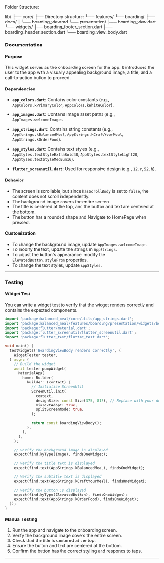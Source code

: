 
Folder Structure:


lib/
├── core/
├── Directory structure:
└── features/
    └── boarding/
        ├── docs/
        │   └── boarding_view.md
        └── presentation/
            ├── boarding_view.dart
            └── widgets/
                ├── boarding_footer_section.dart
                ├── boarding_header_section.dart
                └── boarding_view_body.dart




### Documentation

#### **Purpose**
This widget serves as the onboarding screen for the app. It introduces the user to the app with a visually appealing background image, a title, and a call-to-action button to proceed.

#### **Dependencies**
- **`app_colors.dart`**: Contains color constants (e.g., `AppColors.kPrimaryColor`, `AppColors.kWhiteColor`).

- **`app_images.dart`**: Contains image asset paths (e.g., `AppImages.welcomeImage`).

- **`app_strings.dart`**: Contains string constants (e.g., `AppStrings.kBalancedMeal`, `AppStrings.kCraftYourMeal`, `AppStrings.kOrderFood`).

- **`app_styles.dart`**: Contains text styles (e.g., `AppStyles.textStyleExtraBold48`, `AppStyles.textStyleLight20`, `AppStyles.textStyleMedium16`).

- **`flutter_screenutil.dart`**: Used for responsive design (e.g., `12.r`, `52.h`).

#### **Behavior**
- The screen is scrollable, but since `hasScrollBody` is set to `false`, the content does not scroll independently.
- The background image covers the entire screen.
- The title is centered at the top, and the button and text are centered at the bottom.
- The button has a rounded shape and Navigate to HomePage when pressed.

#### **Customization**
- To change the background image, update `AppImages.welcomeImage`.
- To modify the text, update the strings in `AppStrings`.
- To adjust the button's appearance, modify the `ElevatedButton.styleFrom` properties.
- To change the text styles, update `AppStyles`.

---

### Testing

#### **Widget Test**
You can write a widget test to verify that the widget renders correctly and contains the expected components.

```dart
import 'package:balanced_meal/core/utils/app_strings.dart';
import 'package:balanced_meal/features/boarding/presentation/widgets/boarding_view_body.dart';
import 'package:flutter/material.dart';
import 'package:flutter_screenutil/flutter_screenutil.dart';
import 'package:flutter_test/flutter_test.dart';

void main() {
  testWidgets('BoardingViewBody renders correctly', (
    WidgetTester tester,
  ) async {
    // Build the widget
    await tester.pumpWidget(
      MaterialApp(
        home: Builder(
          builder: (context) {
            // Initialize ScreenUtil
            ScreenUtil.init(
              context,
              designSize: const Size(375, 812), // Replace with your design size
              minTextAdapt: true,
              splitScreenMode: true,
            );

            return const BoardingViewBody();
          },
        ),
      ),
    );

    // Verify the background image is displayed
    expect(find.byType(Image), findsOneWidget);

    // Verify the title text is displayed
    expect(find.text(AppStrings.kBalancedMeal), findsOneWidget);

    // Verify the subtitle text is displayed
    expect(find.text(AppStrings.kCraftYourMeal), findsOneWidget);

    // Verify the button is displayed
    expect(find.byType(ElevatedButton), findsOneWidget);
    expect(find.text(AppStrings.kOrderFood), findsOneWidget);
  });
}

```

#### **Manual Testing**
1. Run the app and navigate to the onboarding screen.
2. Verify the background image covers the entire screen.
3. Check that the title is centered at the top.
4. Ensure the button and text are centered at the bottom.
5. Confirm the button has the correct styling and responds to taps.

---